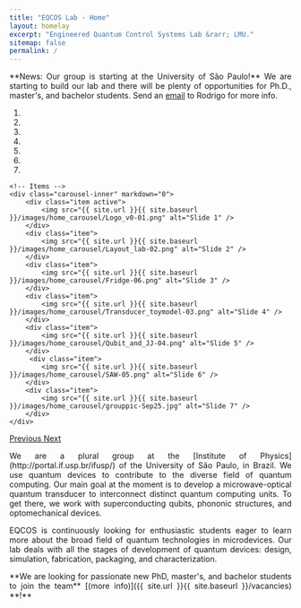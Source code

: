 ```yaml
---
title: "EQCOS Lab - Home"
layout: homelay
excerpt: "Engineered Quantum Control Systems Lab &rarr; LMU."
sitemap: false
permalink: /
---
```



<p style="text-align: justify;"> **News: Our group is starting at the University of São Paulo!** We are starting to build our lab and there will be plenty of opportunities for Ph.D., master's, and bachelor students. Send an <a href="mailto:rodrigob@if.usp.br">email</a> to Rodrigo for more info. </p>

<link rel="icon" href="/images/favicon.ico" type="image/png">


<div markdown="0" id="carousel" class="carousel slide" data-ride="carousel" data-interval="4000" data-pause="hover" >
    <!-- Menu -->
    <ol class="carousel-indicators">
        <li data-target="#carousel" data-slide-to="6" class="active"></li>
        <li data-target="#carousel" data-slide-to="0"></li>
        <li data-target="#carousel" data-slide-to="1"></li>
        <li data-target="#carousel" data-slide-to="2"></li>
        <li data-target="#carousel" data-slide-to="3"></li>
        <li data-target="#carousel" data-slide-to="4"></li>
        <li data-target="#carousel" data-slide-to="5"></li>
        <!-- <li data-target="#carousel" data-slide-to="6"></li> -->
    </ol>

    <!-- Items -->
    <div class="carousel-inner" markdown="0">
        <div class="item active">
            <img src="{{ site.url }}{{ site.baseurl }}/images/home_carousel/Logo_v0-01.png" alt="Slide 1" />
        </div>
        <div class="item">
            <img src="{{ site.url }}{{ site.baseurl }}/images/home_carousel/Layout_lab-02.png" alt="Slide 2" />
        </div>
        <div class="item">
            <img src="{{ site.url }}{{ site.baseurl }}/images/home_carousel/Fridge-06.png" alt="Slide 3" />
        </div>
        <div class="item">
            <img src="{{ site.url }}{{ site.baseurl }}/images/home_carousel/Transducer_toymodel-03.png" alt="Slide 4" />
        </div>
        <div class="item">
            <img src="{{ site.url }}{{ site.baseurl }}/images/home_carousel/Qubit_and_JJ-04.png" alt="Slide 5" />
        </div>       
         <div class="item">
            <img src="{{ site.url }}{{ site.baseurl }}/images/home_carousel/SAW-05.png" alt="Slide 6" />
        </div>
        <div class="item">
            <img src="{{ site.url }}{{ site.baseurl }}/images/home_carousel/grouppic-Sep25.jpg" alt="Slide 7" />
        </div>
    </div>
  <a class="left carousel-control" href="#carousel" role="button" data-slide="prev">
    <span class="glyphicon glyphicon-chevron-left" aria-hidden="true"></span>
    <span class="sr-only">Previous</span>
  </a>
  <a class="right carousel-control" href="#carousel" role="button" data-slide="next">
    <span class="glyphicon glyphicon-chevron-right" aria-hidden="true"></span>
    <span class="sr-only">Next</span>
  </a>
</div>

<p style="text-align: justify;"> We are a plural group at the [Institute of Physics](http://portal.if.usp.br/ifusp/) of the University of São Paulo, in Brazil. We use quantum devices to contribute to the diverse field of quantum computing. Our main goal at the moment is to develop a microwave-optical quantum transducer to interconnect distinct quantum computing units. To get there, we work with superconducting qubits, phononic structures, and optomechanical devices.</p>


<p style="text-align: justify;"> EQCOS is continuously looking for enthusiastic students eager to learn more about the broad field of quantum technologies in microdevices. Our lab deals with all the stages of development of quantum devices: design, simulation, fabrication, packaging, and characterization.</p>

<!-- <img src="images/progressprideflag.png" alt="Image description" width="100" style="float: left; margin-right: 15px;"/>  -->

<p style="text-align: justify;">**We are looking for passionate new PhD, master's, and bachelor students to join the team** [(more info)]({{ site.url }}{{ site.baseurl }}/vacancies) **!**</p>




<!-- <figure class="fourth">
  <img src="{{ site.url }}{{ site.baseurl }}/images/logopic/Logo_Leiden.jpg" style="width: 210px">
  <img src="{{ site.url }}{{ site.baseurl }}/images/logopic/Logo_Nanofront.jpg" style="width: 110px">
  <img src="{{ site.url }}{{ site.baseurl }}/images/logopic/Logo_NWO.jpg" style="width: 120px">
  <img src="{{ site.url }}{{ site.baseurl }}/images/logopic/Logo_ERC.jpg" style="width: 110px">
</figure> -->
